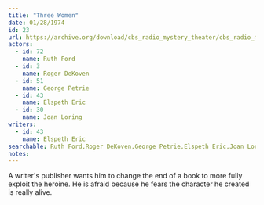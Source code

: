 ```yaml
---
title: "Three Women"
date: 01/28/1974
id: 23
url: https://archive.org/download/cbs_radio_mystery_theater/cbs_radio_mystery_theater-0001-0050.zip/cbs_radio_mystery_theater-0001-0050%2Fcbsrmt_0023_three_women.mp3
actors:  
  - id: 72
    name: Ruth Ford  
  - id: 3
    name: Roger DeKoven  
  - id: 51
    name: George Petrie  
  - id: 43
    name: Elspeth Eric  
  - id: 30
    name: Joan Loring
writers:  
  - id: 43
    name: Elspeth Eric
searchable: Ruth Ford,Roger DeKoven,George Petrie,Elspeth Eric,Joan Loring Elspeth Eric
notes:  
---
```

A writer's publisher wants him to change the end of a book to more fully exploit the heroine. He is afraid because he fears the character he created is really alive.